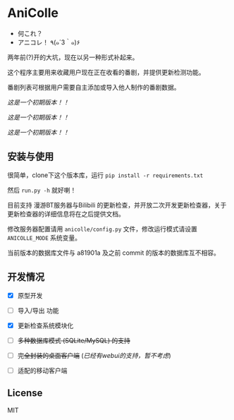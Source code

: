 # AniColle

- 何これ？
- アニコレ！ ٩(๑´3｀๑)۶

两年前(?)开的大坑，现在以另一种形式补起来。

这个程序主要用来收藏用户现在正在收看的番剧，并提供更新检测功能。

番剧列表可根据用户需要自主添加或导入他人制作的番剧数据。

*这是一个初期版本！！*

*这是一个初期版本！！*

*这是一个初期版本！！*

## 安装与使用

很简单，clone下这个版本库，运行 `pip install -r requirements.txt`

然后 `run.py -h` 就好喇！

目前支持 漫游BT服务器与Bilibili 的更新检查，并开放二次开发更新检查器，关于更新检查器的详细信息将在之后提供文档。

修改服务器配置请用 `anicolle/config.py` 文件，修改运行模式请设置 `ANICOLLE_MODE` 系统变量。

当前版本的数据库文件与 a81901a 及之前 commit 的版本的数据库互不相容。

## 开发情况

- [x] 原型开发

- [ ] 导入/导出 功能

- [x] 更新检查系统模块化

- [ ] ~~多种数据库模式 (SQLite/MySQL) 的支持~~

- [ ] ~~完全封装的桌面客户端~~ (*已经有webui的支持，暂不考虑*)

- [ ] 适配的移动客户端

## License

MIT
